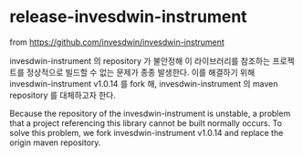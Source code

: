 # release-invesdwin-instrument
from https://github.com/invesdwin/invesdwin-instrument

invesdwin-instrument 의 repository 가 불안정해 이 라이브러리를 참조하는 프로젝트를 정상적으로 빌드할 수 없는 문제가 종종 발생한다.
이를 해결하기 위해 invesdwin-instrument v1.0.14 를 fork 해, invesdwin-instrument 의 maven repository 를 대체하고자 한다.

Because the repository of the invesdwin-instrument is unstable, a problem that a project referencing this library cannot be built normally occurs. 
To solve this problem, we fork invesdwin-instrument v1.0.14 and replace the origin maven repository.
